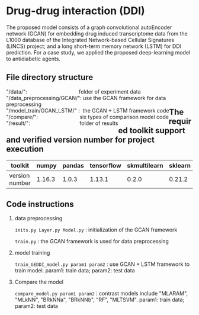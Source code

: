 # Drug-drug interaction (DDI)
The proposed model consists of a graph convolutional autoEncoder network (GCAN) for embedding drug induced transcriptome data from the L1000 database of the Integrated Network-based Cellular Signatures (LINCS) project; and a long short-term memory network (LSTM) for DDI prediction. For a case study, we applied the proposed deep-learning model to antidiabetic agents.

## File directory structure
<div>
    <div style="float:left">"/data/":&emsp;&emsp;&emsp;&emsp;&emsp;&emsp;&emsp;&emsp;&emsp;&emsp;folder of experiment data</div>
</div>

<div>
    <div style="float:left">"/data_preprocessing/GCAN/": use the GCAN framework for data preprocessing</div>
</div>

<div>
    <div style="float:left">"/model_train/GCAN_LSTM/" :&nbsp; the  GCAN + LSTM framework code</div>
</div>

<div>
    <div style="float:left">"/compare/": &emsp;&emsp;&emsp;&emsp;&emsp;&emsp;&emsp;&ensp;&nbsp;six types of comparison model code </div>
</div>

<div>
    <div style="float:left">"/result/":&emsp;&emsp;&emsp;&emsp;&emsp;&emsp;&emsp;&emsp;&emsp;&nbsp; folder of results</div>
</div>

## The required toolkit support and verified version number for project execution

| toolkit    | numpy  |pandas  |tensorflow |skmultilearn  |sklearn  |
| ----------| -------| -------| ----------| -------------| --------| 
| version number    | 1.16.3|1.0.3| 1.13.1| 0.2.0 | 0.21.2|

## Code instructions

1. data preprocessing

   `inits.py Layer.py Model.py` : initialization of the GCAN framework
   
   `train.py` : the GCAN framework is used for data preprocessing
    
2. model training
   
   `train_GEDDI_model.py param1 param2` : use GCAN + LSTM framework to train model. param1: train data; param2: test data

3. Compare the model

   `compare_model.py param1 param2`  : contrast models include "MLARAM", "MLkNN", "BRkNNa", "BRkNNb", "RF", "MLTSVM". param1: train data; param2: test data
  
